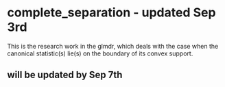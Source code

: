 # complete_separation - updated Sep 3rd

This is the research work in the glmdr, which deals with the case when the canonical statistic(s) lie(s) on the boundary of its convex support.

## will be updated by Sep 7th
